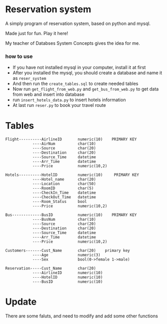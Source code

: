 # Reservation system
A simply program of reservation system, based on python and mysql.

Made just for fun. Play it here!

My teacher of Databses System Concepts gives the idea for me.

### how to use
- If you have not installed mysql in your computer, install it at first
- After you installed the mysql, you should create a database and name it as `reser_system`
- And then run the `create_tables.sql` to create needed tables
- Now run `get_flight_from_web.py` and `get_bus_from_web.py` to get data from web and insert into database
- run `insert_hotels_data.py` to insert hotels information
- At last run `reser.py` to book your travel route

# Tables
	Flight----------AirlineID       numeric(10)    PRIMARY KEY
                ----AirNum          char(10)
                ----Source          char(20)
                ----Destination     char(20)
                ----Source_Time     datetime
                ----Arr_Time        datetime
                ----Price           numeric(10,2)

    Hotels----------HotelID         numeric(10)     PRIMARY KEY
                ----Hotel_name      char(20)
                ----Location        char(50)
                ----RoomID          char(5)
                ----CheckIn_Time    datetime
                ----CheckOut_Time   datetime
                ----Room_Status     bool
                ----Price           numeric(10,2)

    Bus-------------BusID           numeric(10)    PRIMARY KEY
                ----BusNum          char(10)
                ----Source          char(20)
                ----Destination     char(20)
                ----Source_Time     datetime
                ----Arr_Time        datetime
                ----Price           numeric(10,2)

    Customers-------Cust_Name       char(20)    primary key
                ----Age             numeric(3)
                ----Sex             bool(0->female 1->male)

    Reservation-----Cust_Name       char(20)
                ----AirlineID       numeric(10)
                ----HotelID         numeric(10)
                ----BusID           numeric(10)

# Update
There are some faluts, and need to modify and add some other functions
